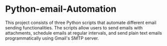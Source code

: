 # Python-email-Automation
This project consists of three Python scripts that automate different email sending functionalities. The scripts allow users to send emails with attachments, schedule emails at regular intervals, and send plain text emails programmatically using Gmail's SMTP server.
